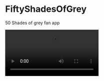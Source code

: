 # FiftyShadesOfGrey
 50 Shades of grey fan app

![](https://github.com/johnmelodyme/FiftyShadesOfGrey/blob/main/assets/video_2022-01-13_03-09-56.mp4)